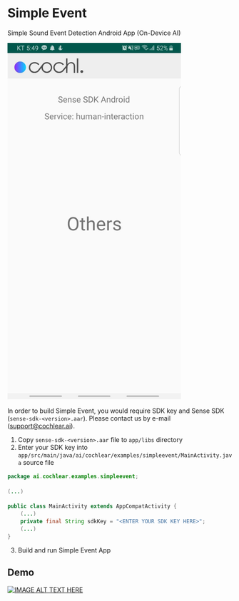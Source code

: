 # Simple Event
Simple Sound Event Detection Android App (On-Device AI)

<img src="screenshots/demo_screenshot.png" height="800" alt="Screenshot"/>

In order to build Simple Event, you would require SDK key and Sense SDK (`sense-sdk-<version>.aar`). Please contact us by e-mail (support@cochlear.ai).

  1. Copy `sense-sdk-<version>.aar` file to `app/libs` directory
  2. Enter your SDK key into `app/src/main/java/ai/cochlear/examples/simpleevent/MainActivity.java` source file

  ```java
  package ai.cochlear.examples.simpleevent;

  (...)

  public class MainActivity extends AppCompatActivity {
      (...)
      private final String sdkKey = "<ENTER YOUR SDK KEY HERE>";
      (...)
  }
  ```
  3. Build and run Simple Event App

## Demo

[![IMAGE ALT TEXT HERE](https://img.youtube.com/vi/jQ2ytyOVTO0/0.jpg)](https://www.youtube.com/watch?v=jQ2ytyOVTO0)
